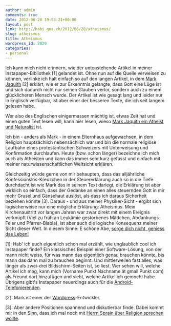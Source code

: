 ```yaml
---
author: admin
comments: true
date: 2012-06-28 19:58:21+00:00
layout: post
link: http://habi.gna.ch/2012/06/28/atheismus/
slug: atheismus
title: Atheismus
wordpress_id: 2829
categories:
- personal
---
```


Ich kann mich nicht erinnern, wie der untenstehende Artikel in meiner Instapaper-Bibliothek [1] gelandet ist. Ohne nun auf die Quelle verweisen zu können, verlinke ich halt einfach so auf den langen Artikel, in dem [Mark Jaquith](http://markjaquith.com/) [2] erklärt, wie er zur Erkenntnis gelangte, dass Gott eine Lüge ist und sich dadurch nicht nur seinen Glauben verlor, sondern auch zu einem glücklicheren Mensch wurde. Der Artikel ist wie gesagt lang und leider nur in Englisch verfügbar, ist aber einer der besseren Texte, die ich seit langem gelesen habe.




Wer also des Englischen einigermassen mächtig ist, etwas Zeit hat und einen guten Text lesen will, kann hier lesen, wieso [Mark Jaquith ein Atheist und Naturalist](http://txfx.net/2012/01/09/why-i-am-an-atheist/) ist.




Ich bin - anders als Mark - in einem Elternhaus aufgewachsen, in dem Religion hauptsächlich nebensächlich war und bin die normale religiöse Laufbahn eines protestantischen Schweizers mit Unterweisung und Konfirmation durchlaufen. Heute (bzw. schon länger) bezeichne ich mich auch als Atheisten und kann das immer sehr kurz gefasst und einfach mit meiner naturwissenschaftlichen Weltsicht erklären.




Gleichzeitig würde gerne von mir behaupten, dass das alljährliche Konfessionslos-Kreuzchen in der Steuererklärung auch so in die Tiefe durchdacht ist wie Mark das in seinem Text darlegt, die Erklärung ist aber wirklich so einfach, dass der Gedanke an einen alles steuernden Gott in mir mehr Grusel und Gänsehaut auslöst, als dass ich daraus Sicherheit beziehen könnte [3]. Daraus - und aus meiner Physiker-Sicht - ergibt sich logischerweise nur eine mögliche Erklärung: Atheismus. Mein Kirchenaustritt vor langen Jahren war zwar direkt mit einem Ereignis verknüpft (Viel zu früh an Leukämie gestorbenes Mädchen, Abdankungs-Feier und Pfarrer-Blabla), ist aber auch die logische Konsequenz meiner Sicht dieser Welt. In diesem Sinne: E schöne Abe, [sorge dich nicht, geniess das Leben!](http://geniess-das-leben.ch/)




[1]: Hab' ich euch eigentlich schon mal erzählt, wie unglaublich cool ich Instapaper finde? Ein klassisches Beispiel einer Software-Lösung, von der mann nicht weiss, für was mann das eigentlich genau brauchen könnte, bis mann das dann mal zu brauchen beginnt. Und mittlerweilen fast alles, was länger als zwei-drei Bildschirm-Seiten ist, so liest. Wer sehen will, welche Artikel ich mag, kann mich (Vorname Punkt Nachname ät gmail Punkt com) als Freund dort hinzufügen und sieht, welche Artikel ich gemocht habe. Übrigens gibt's Instapaper neuerdings auch für die [Android-Telefonierenden](http://blog.instapaper.com/post/24549960305).  





[2]: Mark ist einer der [Wordpress](http://wordpress.org/)-Entwickler.




[3]: Aber andere Positionen spannend und diskutierbar finde. Dabei kommt mir in den Sinn, dass ich mal noch mit [Herrn Sprain über Religion sprechen wollte](http://sprain.ch/blog/?p=9775).
